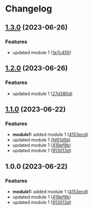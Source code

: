 # Changelog

## [1.3.0](https://github.com/ekkinox/go-modules/compare/module1/v1.2.0...module1/v1.3.0) (2023-06-26)


### Features

* updated module 1 ([1e7c455](https://github.com/ekkinox/go-modules/commit/1e7c455e0e241ca5cc4e08cc035e88aee3312048))

## [1.2.0](https://github.com/ekkinox/go-modules/compare/module1/v1.1.0...module1/v1.2.0) (2023-06-26)


### Features

* updated module 1 ([27d380d](https://github.com/ekkinox/go-modules/commit/27d380dafb043abcf8e77b86f9ac7f4329575635))

## [1.1.0](https://github.com/ekkinox/go-modules/compare/module1-v1.0.0...module1/v1.1.0) (2023-06-22)


### Features

* **module1:** added module 1 ([4153ecd](https://github.com/ekkinox/go-modules/commit/4153ecd85804827a07f49f4c7cf0f519c2733d7f))
* updated module 1 ([fd51d5b](https://github.com/ekkinox/go-modules/commit/fd51d5bc3afd0d3ec827098a3ab9734ec3c7aa45))
* updated module 1 ([419ef9b](https://github.com/ekkinox/go-modules/commit/419ef9bc7349685fc1243ce7d069303cb2394839))
* updated module 1 ([913013d](https://github.com/ekkinox/go-modules/commit/913013da9321b464ac9420690bd7ab2dcd3268d0))

## 1.0.0 (2023-06-22)


### Features

* **module1:** added module 1 ([4153ecd](https://github.com/ekkinox/go-modules/commit/4153ecd85804827a07f49f4c7cf0f519c2733d7f))
* updated module 1 ([419ef9b](https://github.com/ekkinox/go-modules/commit/419ef9bc7349685fc1243ce7d069303cb2394839))
* updated module 1 ([913013d](https://github.com/ekkinox/go-modules/commit/913013da9321b464ac9420690bd7ab2dcd3268d0))
